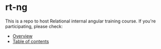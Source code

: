 # rt-ng

This is a repo to host Relational internal angular training course. If you're participating, please check:

- [Overview](https://github.com/AndreasLoukakis/rt-ng/blob/master/overview.md)
- [Table of contents](https://github.com/AndreasLoukakis/rt-ng/blob/master/TOC.md)
